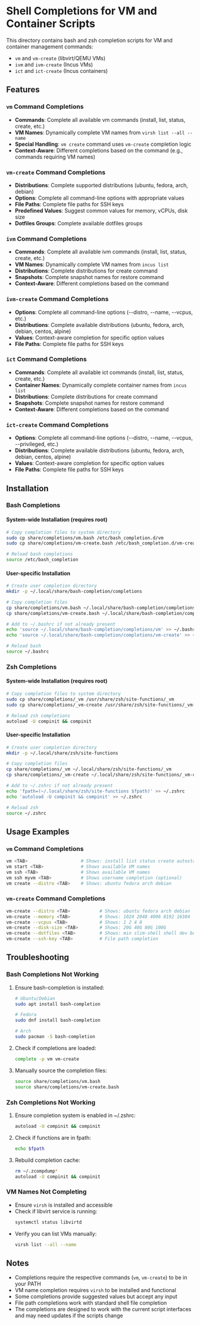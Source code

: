 # Shell Completions for VM and Container Scripts

This directory contains bash and zsh completion scripts for VM and container management commands:
- `vm` and `vm-create` (libvirt/QEMU VMs)
- `ivm` and `ivm-create` (Incus VMs)
- `ict` and `ict-create` (Incus containers)

## Features

### `vm` Command Completions
- **Commands**: Complete all available vm commands (install, list, status, create, etc.)
- **VM Names**: Dynamically complete VM names from `virsh list --all --name`
- **Special Handling**: `vm create` command uses `vm-create` completion logic
- **Context-Aware**: Different completions based on the command (e.g., commands requiring VM names)

### `vm-create` Command Completions
- **Distributions**: Complete supported distributions (ubuntu, fedora, arch, debian)
- **Options**: Complete all command-line options with appropriate values
- **File Paths**: Complete file paths for SSH keys
- **Predefined Values**: Suggest common values for memory, vCPUs, disk size
- **Dotfiles Groups**: Complete available dotfiles groups

### `ivm` Command Completions
- **Commands**: Complete all available ivm commands (install, list, status, create, etc.)
- **VM Names**: Dynamically complete VM names from `incus list`
- **Distributions**: Complete distributions for create command
- **Snapshots**: Complete snapshot names for restore command
- **Context-Aware**: Different completions based on the command

### `ivm-create` Command Completions
- **Options**: Complete all command-line options (--distro, --name, --vcpus, etc.)
- **Distributions**: Complete available distributions (ubuntu, fedora, arch, debian, centos, alpine)
- **Values**: Context-aware completion for specific option values
- **File Paths**: Complete file paths for SSH keys

### `ict` Command Completions
- **Commands**: Complete all available ict commands (install, list, status, create, etc.)
- **Container Names**: Dynamically complete container names from `incus list`
- **Distributions**: Complete distributions for create command
- **Snapshots**: Complete snapshot names for restore command
- **Context-Aware**: Different completions based on the command

### `ict-create` Command Completions
- **Options**: Complete all command-line options (--distro, --name, --vcpus, --privileged, etc.)
- **Distributions**: Complete available distributions (ubuntu, fedora, arch, debian, centos, alpine)
- **Values**: Context-aware completion for specific option values
- **File Paths**: Complete file paths for SSH keys

## Installation

### Bash Completions

#### System-wide Installation (requires root)
```bash
# Copy completion files to system directory
sudo cp share/completions/vm.bash /etc/bash_completion.d/vm
sudo cp share/completions/vm-create.bash /etc/bash_completion.d/vm-create

# Reload bash completions
source /etc/bash_completion
```

#### User-specific Installation
```bash
# Create user completion directory
mkdir -p ~/.local/share/bash-completion/completions

# Copy completion files
cp share/completions/vm.bash ~/.local/share/bash-completion/completions/vm
cp share/completions/vm-create.bash ~/.local/share/bash-completion/completions/vm-create

# Add to ~/.bashrc if not already present
echo 'source ~/.local/share/bash-completion/completions/vm' >> ~/.bashrc
echo 'source ~/.local/share/bash-completion/completions/vm-create' >> ~/.bashrc

# Reload bash
source ~/.bashrc
```

### Zsh Completions

#### System-wide Installation (requires root)
```bash
# Copy completion files to system directory
sudo cp share/completions/_vm /usr/share/zsh/site-functions/_vm
sudo cp share/completions/_vm-create /usr/share/zsh/site-functions/_vm-create

# Reload zsh completions
autoload -U compinit && compinit
```

#### User-specific Installation
```bash
# Create user completion directory
mkdir -p ~/.local/share/zsh/site-functions

# Copy completion files
cp share/completions/_vm ~/.local/share/zsh/site-functions/_vm
cp share/completions/_vm-create ~/.local/share/zsh/site-functions/_vm-create

# Add to ~/.zshrc if not already present
echo 'fpath=(~/.local/share/zsh/site-functions $fpath)' >> ~/.zshrc
echo 'autoload -U compinit && compinit' >> ~/.zshrc

# Reload zsh
source ~/.zshrc
```

## Usage Examples

### `vm` Command Completions
```bash
vm <TAB>                    # Shows: install list status create autostart start stop restart destroy delete console ip logs cleanup ssh
vm start <TAB>              # Shows available VM names
vm ssh <TAB>                # Shows available VM names
vm ssh myvm <TAB>           # Shows username completion (optional)
vm create --distro <TAB>    # Shows: ubuntu fedora arch debian
```

### `vm-create` Command Completions
```bash
vm-create --distro <TAB>           # Shows: ubuntu fedora arch debian
vm-create --memory <TAB>           # Shows: 1024 2048 4096 8192 16384
vm-create --vcpus <TAB>            # Shows: 1 2 4 8
vm-create --disk-size <TAB>        # Shows: 20G 40G 80G 100G
vm-create --dotfiles <TAB>         # Shows: min slim-shell shell dev box
vm-create --ssh-key <TAB>          # File path completion
```

## Troubleshooting

### Bash Completions Not Working
1. Ensure bash-completion is installed:
   ```bash
   # Ubuntu/Debian
   sudo apt install bash-completion

   # Fedora
   sudo dnf install bash-completion

   # Arch
   sudo pacman -S bash-completion
   ```

2. Check if completions are loaded:
   ```bash
   complete -p vm vm-create
   ```

3. Manually source the completion files:
   ```bash
   source share/completions/vm.bash
   source share/completions/vm-create.bash
   ```

### Zsh Completions Not Working
1. Ensure completion system is enabled in ~/.zshrc:
   ```bash
   autoload -U compinit && compinit
   ```

2. Check if functions are in fpath:
   ```bash
   echo $fpath
   ```

3. Rebuild completion cache:
   ```bash
   rm ~/.zcompdump*
   autoload -U compinit && compinit
   ```

### VM Names Not Completing
- Ensure `virsh` is installed and accessible
- Check if libvirt service is running:
  ```bash
  systemctl status libvirtd
  ```
- Verify you can list VMs manually:
  ```bash
  virsh list --all --name
  ```

## Notes

- Completions require the respective commands (`vm`, `vm-create`) to be in your PATH
- VM name completion requires `virsh` to be installed and functional
- Some completions provide suggested values but accept any input
- File path completions work with standard shell file completion
- The completions are designed to work with the current script interfaces and may need updates if the scripts change

